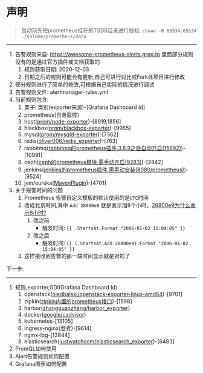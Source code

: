 # 声明

> 启动前先把prometheus挂在的TSDB目录进行授权: `chown -R 65534.65534 ./volume/prometheus/data`

---

1. 告警规则来自: <https://awesome-prometheus-alerts.grep.to> 里面部分规则没有的是通过官方插件或文档获取的
   1. 规则获取日期: 2020-12-03
   2. 日期之后的规则可能会有更新,自己可进行对比或Fork此项目进行修改
2. 部分规则进行了简单的修改,可根据自己实际的情况进行调试
3. 告警规则文件: alertmanager-rules.yml
4. 当前规则包含:
   1. 栗子: 类别(exporter来源)-[Grafana Dashboard Id]
   2. prometheus(自身监控)
   3. host([prom/node-exporter](https://hub.docker.com/r/prom/node-exporter))-[8919,1856]
   4. blackbox([prom/blackbox-exporter](https://hub.docker.com/r/prom/blackbox-exporter))-[9965]
   5. mysql([prom/mysqld-exporter](https://hub.docker.com/r/prom/mysqld-exporter))-[7362]
   6. redis([oliver006/redis_exporter](https://hub.docker.com/r/oliver006/redis_exporter))-[763]
   7. rabbitmq([rabbitmq的prometheus插件,3.8.9之后自动开启(15692)](https://www.rabbitmq.com/prometheus.html))-[10991]
   8. ceph([ceph的prometheus模块,需手动开启(9283)](https://docs.ceph.com/en/latest/mgr/prometheus/))-[2842]
   9. jenkins([jenkins的prometheus插件,需手动安装(8080/prometheus)](https://plugins.jenkins.io/prometheus/))-[9524]
   10. jvm/eureka([MavenPlugin](./docs/jvm.md))-[4701]
5. 关于报警时间的问题
    1. Prometheus 告警自定义模板的默认使用的是`UTC`时间
    2. 改成北京时间,其中 `Add 28800e9`  就是表示加8个小时。[28800e9为什么表示8小时?](https://www.google.com/search?q=28800e9%E4%B8%BA%E4%BB%80%E4%B9%88%E8%A1%A8%E7%A4%BA8%E5%B0%8F%E6%97%B6%3F&oq=28800e9%E4%B8%BA%E4%BB%80%E4%B9%88%E8%A1%A8%E7%A4%BA8%E5%B0%8F%E6%97%B6%3F&aqs=chrome..69i64j69i57.2040j0j1&sourceid=chrome&ie=UTF-8)
        1. 改之前
           - 触发时间: `{{ .StartsAt.Format "2006-01-02 15:04:05" }}`
        2. 改之后
           - 触发时间: `{{ (.StartsAt.Add 28800e9).Format "2006-01-02 15:04:05" }}`
    3. 这样接收到告警的那一端时间显示就是对的了

下一步:

---

1. 规则,exporter,GDI(Grafana Dashboard Id)
   1. openstack([niedbalski/openstack-exporter-linux-amd64](https://quay.io/niedbalski/openstack-exporter-linux-amd64))-[9701]
   2. zipkin([zipkin内置的prometheus接口](https://github.com/le-shi/docker-zipkin))-[1598]
   3. harbor([zhangguanzhang/harbor_exporter](https://hub.docker.com/r/zhangguanzhang/harbor_exporter))
   4. docker([google/cadvisor](https://hub.docker.com/r/google/cadvisor))
   5. kubernetes-[13105]
   6. ingress-nginx([参考](https://github.com/kubernetes/ingress-nginx/tree/master/deploy/prometheus))-[9614]
   7. nginx-log-[13844]
   8. elasticsearch([justwatchcom/elasticsearch_exporter](https://github.com/justwatchcom/elasticsearch_exporter))-[6483]
2. PromQL如何使用
3. Alert告警规则如何配置
4. Grafana图表如何配置
